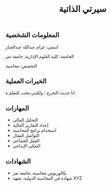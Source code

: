 <!DOCTYPE html>
<html lang="ar">
<head>
    <meta charset="UTF-8">
    <meta name="viewport" content="width=device-width, initial-scale=1.0">
    <title>سيرتي الذاتية</title>
    <link rel="stylesheet" href="styles.css">
</head>
<body>
    <header>
        <h1>سيرتي الذاتية</h1>
    </header>
    <main>
        <section>
            <h2>المعلومات الشخصية</h2>
            <p>اسمي: عزام عبدالله عبدالجبار</p>
            <p>الجامعة: كلية العلوم الإدارية، جامعة تعز</p>
            <p>التخصص: محاسبة</p>
        </section>
        <section>
            <h2>الخبرات العملية</h2>
            <p>انا حديث التخرج ؛ ولكنني محب للتعلم ة.</p>
        </section>
        <section>
            <h2>المهارات</h2>
            <ul>
                <li>التحليل المالي</li>
                <li>إعداد التقارير المالية</li>
                <li>استخدام برامج المحاسبة</li>
                <li>التواصل الفعال</li>
                <li>العمل الجماعي</li>
                <li>التفكير الإبداعي</li>
            </ul>
        </section>
        <section>
            <h2>الشهادات</h2>
            <ul>
                <li>بكالوريوس محاسبة، جامعة تعز</li>
                <li>شهادة في المحاسبة الدولية، معهد XYZ</li>
            </ul>
        </section>
    </main>
</body>
</html>
